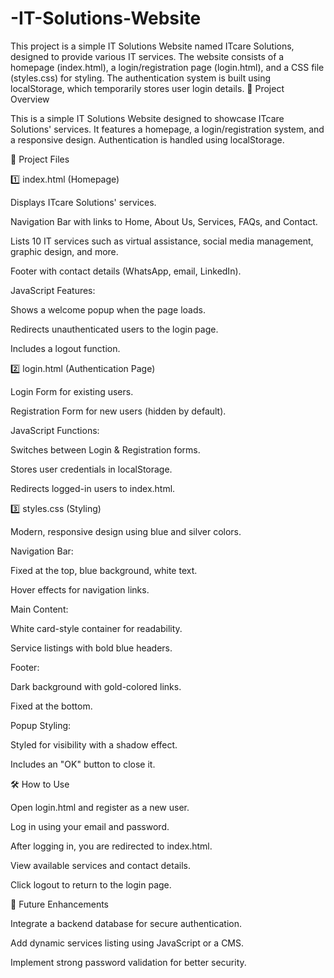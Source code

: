 # -IT-Solutions-Website
This project is a simple IT Solutions Website named ITcare Solutions, designed to provide various IT services. The website consists of a homepage (index.html), a login/registration page (login.html), and a CSS file (styles.css) for styling. The authentication system is built using localStorage, which temporarily stores user login details.
📌 Project Overview

This is a simple IT Solutions Website designed to showcase ITcare Solutions' services. It features a homepage, a login/registration system, and a responsive design. Authentication is handled using localStorage.

📂 Project Files

1️⃣ index.html (Homepage)

Displays ITcare Solutions' services.

Navigation Bar with links to Home, About Us, Services, FAQs, and Contact.

Lists 10 IT services such as virtual assistance, social media management, graphic design, and more.

Footer with contact details (WhatsApp, email, LinkedIn).

JavaScript Features:

Shows a welcome popup when the page loads.

Redirects unauthenticated users to the login page.

Includes a logout function.

2️⃣ login.html (Authentication Page)

Login Form for existing users.

Registration Form for new users (hidden by default).

JavaScript Functions:

Switches between Login & Registration forms.

Stores user credentials in localStorage.

Redirects logged-in users to index.html.

3️⃣ styles.css (Styling)

Modern, responsive design using blue and silver colors.

Navigation Bar:

Fixed at the top, blue background, white text.

Hover effects for navigation links.

Main Content:

White card-style container for readability.

Service listings with bold blue headers.

Footer:

Dark background with gold-colored links.

Fixed at the bottom.

Popup Styling:

Styled for visibility with a shadow effect.

Includes an "OK" button to close it.

🛠️ How to Use

Open login.html and register as a new user.

Log in using your email and password.

After logging in, you are redirected to index.html.

View available services and contact details.

Click logout to return to the login page.

🚀 Future Enhancements

Integrate a backend database for secure authentication.

Add dynamic services listing using JavaScript or a CMS.

Implement strong password validation for better security.
